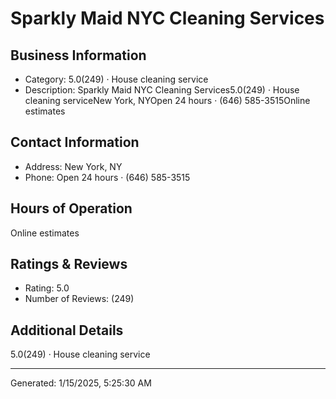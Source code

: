 # Sparkly Maid NYC Cleaning Services

## Business Information
- Category: 5.0(249) · House cleaning service
- Description: Sparkly Maid NYC Cleaning Services5.0(249) · House cleaning serviceNew York, NYOpen 24 hours · (646) 585-3515Online estimates

## Contact Information
- Address: New York, NY
- Phone: Open 24 hours · (646) 585-3515


## Hours of Operation
Online estimates

## Ratings & Reviews
- Rating: 5.0
- Number of Reviews: (249)

## Additional Details
5.0(249) · House cleaning service

---
Generated: 1/15/2025, 5:25:30 AM